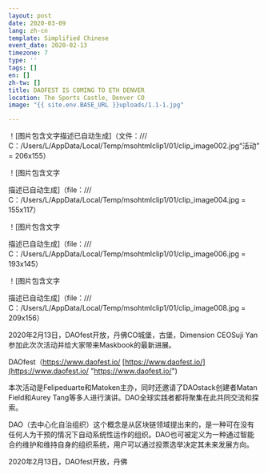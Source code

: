 ```yaml
---
layout: post
date: 2020-03-09
lang: zh-cn
template: Simplified Chinese
event_date: 2020-02-13
timezone: 7
type: ''
tags: []
en: []
zh-tw: []
title: DAOFEST IS COMING TO ETH DENVER
location: The Sports Castle, Denver CO
image: "{{ site.env.BASE_URL }}uploads/1.1-1.jpg"

---
```

！\[图片包含文字描述已自动生成\]（文件：/// C：/Users/L/AppData/Local/Temp/msohtmlclip1/01/clip_image002.jpg“活动” = 206x155）

！\[图片包含文字

描述已自动生成\]（file：/// C：/Users/L/AppData/Local/Temp/msohtmlclip1/01/clip_image004.jpg = 155x117）

！\[图片包含文字

描述已自动生成\]（file：/// C：/Users/L/AppData/Local/Temp/msohtmlclip1/01/clip_image006.jpg = 193x145）

！\[图片包含文字

描述已自动生成\]（file：/// C：/Users/L/AppData/Local/Temp/msohtmlclip1/01/clip_image008.jpg = 209x156）

2020年2月13日，DAOfest开放，丹佛CO城堡，古堡，Dimension CEOSuji Yan参加此次次活动并给大家带来Maskbook的最新进展。

DAOfest（https://www.daofest.io/ [https://www.daofest.io/](https://www.daofest.io/ "https://www.daofest.io/")

本次活动是Felipeduarte和Matoken主办，同时还邀请了DAOstack创建者Matan Field和Aurey Tang等多人进行演讲。DAO全球实践者都将聚集在此共同交流和探索。

DAO（去中心化自治组织）这个概念是从区块链领域提出来的，是一种可在没有任何人为干预的情况下自动系统性运作的组织。DAO也可被定义为一种通过智能合约维护和维持自身的组织系统，用户可以通过投票选举决定其未来发展方向。

2020年2月13日，DAOfest开放，丹佛